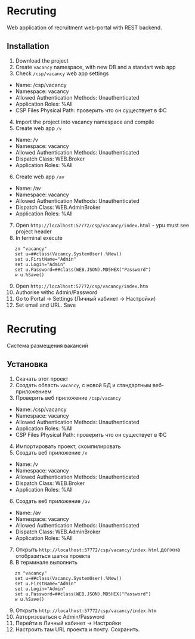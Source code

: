 Recruting
=========

Web application of recruitment web-portal with REST backend.

## Installation
1. Download the project
2. Create ```vacancy``` namespace, with new DB and a standart web app
3. Check ```/csp/vacancy``` web app settings
  - Name: /csp/vacancy
  - Namespace: vacancy
  - Allowed Authentication Methods: Unauthenticated
  - Application Roles: %All
  - CSP Files Physical Path: проверить что он существует в ФС
4. Import the project into vacancy namespace and compile
5. Create web app ```/v```
  - Name: /v
  - Namespace: vacancy
  - Allowed Authentication Methods: Unauthenticated
  - Dispatch Class: WEB.Broker
  - Application Roles: %All
6. Create web app ```/av```
  - Name: /av
  - Namespace: vacancy
  - Allowed Authentication Methods: Unauthenticated
  - Dispatch Class: WEB.AdminBroker
  - Application Roles: %All
7. Open ```http://localhost:57772/csp/vacancy/index.html``` - ypu must see project header
8. In terminal execute

  ```
     zn "vacancy"
     set u=##class(Vacancy.SystemUser).%New()
     set u.FirstName="Admin"
     set u.Login="Admin"
     set u.Password=##class(WEB.JSON).MD5HEX("Password")
     w u.%Save()
  ```
9. Open ```http://localhost:57772/csp/vacancy/index.htm```
10. Authorise withс Admin/Password
11. Go to Portal -> Settings (Личный кабинет ->  Настройки)
12. Set email and URL. Save



Recruting
=========

Система размещения вакансий

## Установка
1. Скачать этот проект
2. Создать область ```vacancy```, с новой БД и стандартным веб-приложением
3. Проверить веб приложение ```/csp/vacancy```
  - Name: /csp/vacancy
  - Namespace: vacancy
  - Allowed Authentication Methods: Unauthenticated
  - Application Roles: %All
  - CSP Files Physical Path: проверить что он существует в ФС
4. Импортировать проект, скомпилировать
5. Создать веб приложение ```/v```
  - Name: /v
  - Namespace: vacancy
  - Allowed Authentication Methods: Unauthenticated
  - Dispatch Class: WEB.Broker
  - Application Roles: %All
6. Создать веб приложение ```/av```
  - Name: /av
  - Namespace: vacancy
  - Allowed Authentication Methods: Unauthenticated
  - Dispatch Class: WEB.AdminBroker
  - Application Roles: %All
7. Открыть ```http://localhost:57772/csp/vacancy/index.html``` должна
отобразиться шапка проекта
8. В терминале выполнить 

  ```
     zn "vacancy"
     set u=##class(Vacancy.SystemUser).%New()
     set u.FirstName="Admin"
     set u.Login="Admin"
     set u.Password=##class(WEB.JSON).MD5HEX("Password")
     w u.%Save()
  ```
9. Открыть ```http://localhost:57772/csp/vacancy/index.htm```
10. Авторизоваться с Admin/Password
11. Перейти в Личный кабинет ->  Настройки
12. Настроить там URL проекта и почту. Сохранить.
